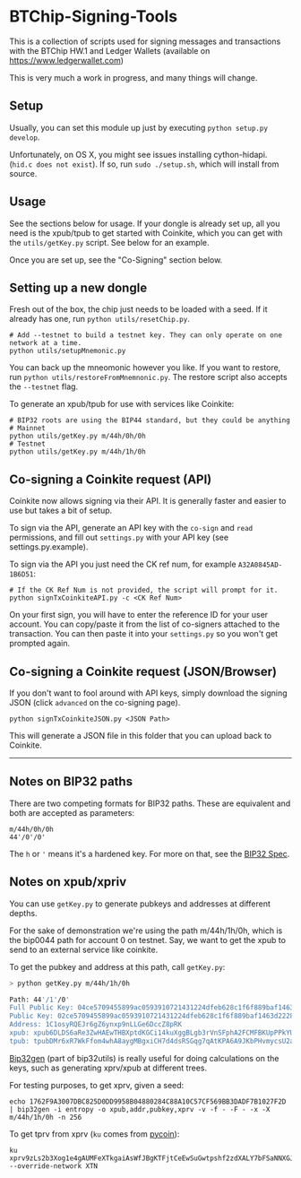 BTChip-Signing-Tools
====================

This is a collection of scripts used for signing messages and transactions with the BTChip HW.1 and Ledger Wallets (available on https://www.ledgerwallet.com)

This is very much a work in progress, and many things will change. 

Setup
-----

Usually, you can set this module up just by executing `python setup.py develop`.

Unfortunately, on OS X, you might see issues installing cython-hidapi. (`hid.c does not exist`). If so,
run `sudo ./setup.sh`, which will install from source.

Usage
-----

See the sections below for usage. If your dongle is already set up, all you need is the xpub/tpub
to get started with Coinkite, which you can get with the `utils/getKey.py` script. See below for an example.

Once you are set up, see the "Co-Signing" section below.

Setting up a new dongle
-----------------------

Fresh out of the box, the chip just needs to be loaded with a seed. If it already has one, run 
`python utils/resetChip.py`.

```
# Add --testnet to build a testnet key. They can only operate on one network at a time.
python utils/setupMnemonic.py
```

You can back up the mneomonic however you like. If you want to restore, run `python utils/restoreFromMnemnonic.py`.
The restore script also accepts the `--testnet` flag.

To generate an xpub/tpub for use with services like Coinkite:

```
# BIP32 roots are using the BIP44 standard, but they could be anything
# Mainnet
python utils/getKey.py m/44h/0h/0h
# Testnet
python utils/getKey.py m/44h/1h/0h
```

Co-signing a Coinkite request (API) 
-----------------------------------

Coinkite now allows signing via their API. It is generally faster and easier to use but takes a bit of setup.

To sign via the API, generate an API key with the `co-sign` and `read` permissions, and fill out `settings.py`
with your API key (see settings.py.example).

To sign via the API you just need the CK ref num, for example `A32A0845AD-1B6D51`:

```
# If the CK Ref Num is not provided, the script will prompt for it.
python signTxCoinkiteAPI.py -c <CK Ref Num>
```

On your first sign, you will have to enter the reference ID for your user account. You can copy/paste it from
the list of co-signers attached to the transaction. You can then paste it into your `settings.py` so you won't
get prompted again.

Co-signing a Coinkite request (JSON/Browser)
--------------------------------------------

If you don't want to fool around with API keys, simply download the signing JSON (click `advanced` on the 
co-signing page).

```
python signTxCoinkiteJSON.py <JSON Path>
```

This will generate a JSON file in this folder that you can upload back to Coinkite.

----

Notes on BIP32 paths
--------------------

There are two competing formats for BIP32 paths. These are equivalent and both are accepted as parameters:

```
m/44h/0h/0h
44'/0'/0'
```

The `h` or `'` means it's a hardened key. For more on that, see the 
[BIP32 Spec](https://github.com/bitcoin/bips/blob/master/bip-0032.mediawiki#implications).

Notes on xpub/xpriv
-------------------

You can use `getKey.py` to generate pubkeys and addresses at different depths.

For the sake of demonstration we're using the path m/44h/1h/0h, which is the bip0044 path for 
account 0 on testnet. Say, we want to get the xpub to send to an external service like coinkite.

To get the pubkey and address at this path, call `getKey.py`:

```bash
> python getKey.py m/44h/1h/0h

Path: 44'/1'/0'
Full Public Key: 04ce5709455899ac0593910721431224dfeb628c1f6f889baf1463d22289e3e111d075426080db7db46fa850b33a1b6b3e988e66d51b8899557d5d66eaaab28f62
Public Key: 02ce5709455899ac0593910721431224dfeb628c1f6f889baf1463d22289e3e111
Address: 1C1osyRQEJr6gZ6ynxp9nLLGe6DccZ8pRK
xpub: xpub6DLDS6aRe3ZwHAEwTHBXptdKGCi14kuXggBLgb3rVnSFphA2FCMFBKUpPPkYU54AphijBJ1FWjfjKj6g7YU4pR1WhvtykMQwYDs8Se2SUQ5
tpub: tpubDMr6xR7WkFfom4whA8aygMBgxiCH7d4dsRSGqg7qAtKPA6A9JKbPHvmycsU2aaXL2A6sQq4wSQhC5Par5DsSxDGv8oGcqBWtU2LykdpPtuv
```

[Bip32gen](https://github.com/jmcorgan/bip32utils) (part of bip32utils) is really useful
for doing calculations on the keys, such as generating xprv/xpub at different trees.

For testing purposes, to get xprv, given a seed:

```
echo 1762F9A3007DBC825D0DD9958B04880284C88A10C57CF569BB3DADF7B1027F2D | bip32gen -i entropy -o xpub,addr,pubkey,xprv -v -f - -F - -x -X m/44h/1h/0h -n 256
```

To get tprv from xprv (`ku` comes from [pycoin](https://github.com/richardkiss/pycoin)):

```
ku xprv9zLs2b3Xog1e4gAUMFeXTkgaiAsWfJBgKTFjtCeEwSuGwtpshf2zdXALY7bFSaNNXGJRA98Xw9gaLtBMsDpSJDLDBomheqNqKtLyPga2uMG --override-network XTN
```


